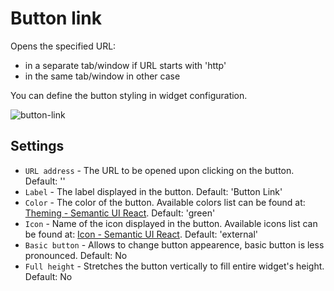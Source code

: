 # Button link
Opens the specified URL:

* in a separate tab/window if URL starts with 'http'
* in the same tab/window in other case

You can define the button styling in widget configuration.

![button-link]( /images/ui/widgets/button-link.png )


## Settings

* `URL address` - The URL to be opened upon clicking on the button. Default: ''
* `Label` - The label displayed in the button. Default: 'Button Link'
* `Color` - The color of the button. Available colors list can be found
  at: [Theming - Semantic UI React](https://react.semantic-ui.com/layouts/theming). Default: 'green'
* `Icon` - Name of the icon displayed in the button. Available icons list can be found
  at: [Icon - Semantic UI React](https://react.semantic-ui.com/elements/icon). Default: 'external'
* `Basic button` - Allows to change button appearence, basic button is less pronounced. Default: No
* `Full height` - Stretches the button vertically to fill entire widget's height. Default: No

